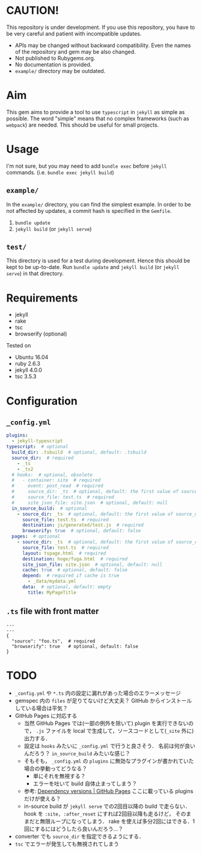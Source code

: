 # CAUTION!
This repository is under development.
If you use this repository,
you have to be very careful and patient with incompatible updates.

- APIs may be changed without backward compatibility.
  Even the names of the repository and gem may be also changed.
- Not published to Rubygems.org.
- No documentation is provided.
- `example/` directory may be outdated.


# Aim
This gem aims to provide a tool to use `typescript` in `jekyll` as simple as possible.
The word "simple" means that
no complex frameworks (such as `webpack`) are needed.
This should be useful for small projects.

# Usage
I'm not sure, but you may need to add `bundle exec` before `jekyll` commands.
(i.e. `bundle exec jekyll build`)

## `example/`
In the `example/` directory, you can find the simplest example.
In order to be not affected by updates, a commit hash is specified in the `Gemfile`.

1. `bundle update`
2. `jekyll build` (or `jekyll serve`)

## `test/`
This directory is used for a test during development.
Hence this should be kept to be up-to-date.
Run `bundle update` and `jekyll build` (or `jekyll serve`) in that directory.

# Requirements
- jekyll
- rake
- tsc
- browserify (optional)

Tested on

- Ubuntu 16.04
- ruby 2.6.3
- jekyll 4.0.0
- tsc 3.5.3

# Configuration
## `_config.yml`
```yml
plugins:
  - jekyll-typescript
typescript:  # optional
  build_dir: .tsbuild  # optional, default: .tsbuild
  source_dir:  # required
    - _ts
    - _ts2
  # hooks:  # optional, obsolete
  #   - container: site  # required
  #     event: post_read  # required
  #     source_dir: _ts  # optional, default: the first value of source_dir
  #     source_file: test.ts  # required
  #     site_json_file: site.json  # optional, default: null
  in_source_build:  # optional
    - source_dir: _ts  # optional, default: the first value of source_dir
      source_file: test.ts  # required
      destination: js/generated/test.js  # required
      browserify: true  # optional, default: false
  pages:  # optional
    - source_dir: _ts  # optional, default: the first value of source_dir
      source_file: test.ts  # required
      layout: tspage.html  # required
      destination: hoge/fuga.html  # required
      site_json_file: site.json  # optional, default: null
      cache: true  # optional, default: false
      depend:  # required if cache is true
        - _data/mydata.yml
      data:  # optional, default: empty
        title: MyPageTitle
```

## `.ts` file with front matter
```
---
---
{
  "source": "foo.ts",  # required
  "browserify": true   # optional, default: false
}
```

# TODO
- `_config.yml` や `*.ts` 内の設定に漏れがあった場合のエラーメッセージ
- gemspec 内の `files` が足りてないけど大丈夫？
  GitHub からインストールしている場合は平気？
- GitHub Pages に対応する
    - 当然 GitHub Pages では(一部の例外を除いて) plugin を実行できないので，
      `.js` ファイルを local で生成して，ソースコードとして(`_site` 外に)出力する．
    - 設定は `hooks` みたいに `_config.yml` で行うと良さそう．
      名前は何が良いんだろう？ `in_source_build` みたいな感じ？
    - そもそも， `_config.yml` の `plugins` に無効なプラグインが書かれていた場合の挙動ってどうなる？
        - 単にそれを無視する？
        - エラーを吐いて build 自体止まってしまう？
    - 参考: [Dependency versions | GitHub Pages](https://pages.github.com/versions/)
      ここに載っている plugins だけが使える？
    - in-source build が `jekyll serve` での2回目以降の build で走らない．
      hook を `:site, :after_reset` にすれば2回目以降も走るけど，
      そのままだと無限ループになってしまう．
      rake を使えば多分2回にはできる．1回にするにはどうしたら良いんだろう…？
- converter でも `source_dir` を指定できるようにする．
- `tsc` でエラーが発生しても無視されてしまう
